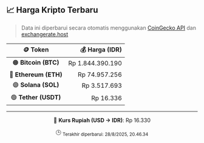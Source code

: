 

<!-- HARGA_KRIPTO -->
## 📈 Harga Kripto Terbaru

> Data ini diperbarui secara otomatis menggunakan [CoinGecko API](https://www.coingecko.com/) dan [exchangerate.host](https://exchangerate.host/)

<div align="center">

| 🪙 Token | 💰 Harga (IDR) |
|:------:|---------------:|
| 🟠 **Bitcoin (BTC)**   | Rp 1.844.390.190 |
| 🔵 **Ethereum (ETH)**  | Rp 74.957.256 |
| 🟣 **Solana (SOL)**    | Rp 3.517.693 |
| 🟢 **Tether (USDT)**   | Rp 16.336 |

---

💱 **Kurs Rupiah (USD → IDR)**: Rp 16.330

🕒 <sub>Terakhir diperbarui: 28/8/2025, 20.46.34</sub>

</div>
<!-- /HARGA_KRIPTO -->